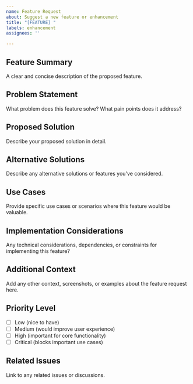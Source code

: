 ```yaml
---
name: Feature Request
about: Suggest a new feature or enhancement
title: "[FEATURE] "
labels: enhancement
assignees: ''

---
```


## Feature Summary
A clear and concise description of the proposed feature.

## Problem Statement
What problem does this feature solve? What pain points does it address?

## Proposed Solution
Describe your proposed solution in detail.

## Alternative Solutions
Describe any alternative solutions or features you've considered.

## Use Cases
Provide specific use cases or scenarios where this feature would be valuable.

## Implementation Considerations
Any technical considerations, dependencies, or constraints for implementing this feature?

## Additional Context
Add any other context, screenshots, or examples about the feature request here.

## Priority Level
- [ ] Low (nice to have)
- [ ] Medium (would improve user experience)
- [ ] High (important for core functionality)
- [ ] Critical (blocks important use cases)

## Related Issues
Link to any related issues or discussions.